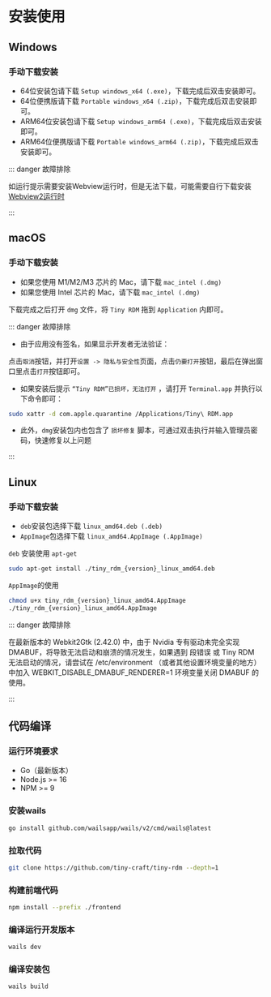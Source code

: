 # 安装使用

## Windows

### 手动下载安装

- 64位安装包请下载 `Setup windows_x64 (.exe)`，下载完成后双击安装即可。
- 64位便携版请下载 `Portable windows_x64 (.zip)`，下载完成后双击安装即可。
- ARM64位安装包请下载 `Setup windows_arm64 (.exe)`，下载完成后双击安装即可。
- ARM64位便携版请下载 `Portable windows_arm64 (.zip)`，下载完成后双击安装即可。

::: danger 故障排除

如运行提示需要安装Webview运行时，但是无法下载，可能需要自行下载安装[Webview2运行时](https://developer.microsoft.com/zh-cn/microsoft-edge/webview2/)

:::

## macOS

### 手动下载安装

- 如果您使用 M1/M2/M3 芯片的 Mac，请下载 `mac_intel (.dmg)`
- 如果您使用 Intel 芯片的 Mac，请下载 `mac_intel (.dmg)`

下载完成之后打开 `dmg` 文件，将 `Tiny RDM` 拖到 `Application` 内即可。

::: danger 故障排除

- 由于应用没有签名，如果显示开发者无法验证：

点击`取消`按钮，并打开`设置 -> 隐私与安全性`页面，点击`仍要打开`按钮，最后在弹出窗口里点击`打开`按钮即可。

- 如果安装后提示 `“Tiny RDM”已损坏，无法打开` ，请打开 `Terminal.app` 并执行以下命令即可：

```bash
sudo xattr -d com.apple.quarantine /Applications/Tiny\ RDM.app
```

- 此外，`dmg`安装包内也包含了 `损坏修复` 脚本，可通过双击执行并输入管理员密码，快速修复以上问题

:::

## Linux

### 手动下载安装

- `deb`安装包选择下载 `linux_amd64.deb (.deb)`
- `AppImage`包选择下载 `linux_amd64.AppImage (.AppImage)`

`deb` 安装使用 `apt-get`
```bash
sudo apt-get install ./tiny_rdm_{version}_linux_amd64.deb
```

`AppImage`的使用
```bash
chmod u+x tiny_rdm_{version}_linux_amd64.AppImage
./tiny_rdm_{version}_linux_amd64.AppImage
```

::: danger 故障排除

在最新版本的 Webkit2Gtk (2.42.0) 中，由于 Nvidia 专有驱动未完全实现 DMABUF，将导致无法启动和崩溃的情况发生，如果遇到 段错误 或 Tiny RDM 无法启动的情况，请尝试在 /etc/environment （或者其他设置环境变量的地方）中加入 WEBKIT_DISABLE_DMABUF_RENDERER=1 环境变量关闭 DMABUF 的使用。

:::

## 代码编译

### 运行环境要求

* Go（最新版本）
* Node.js >= 16
* NPM >= 9

### 安装wails

```bash
go install github.com/wailsapp/wails/v2/cmd/wails@latest
```

### 拉取代码

```bash
git clone https://github.com/tiny-craft/tiny-rdm --depth=1
```

### 构建前端代码

```bash
npm install --prefix ./frontend
```

### 编译运行开发版本

```bash
wails dev
```

### 编译安装包
```bash
wails build
```
